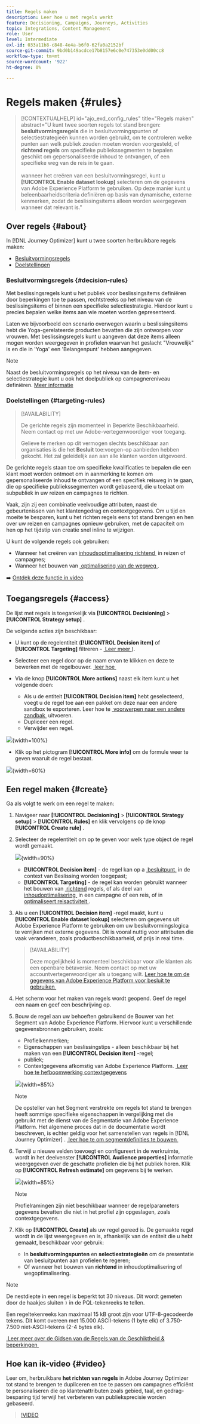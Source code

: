 ```yaml
---
title: Regels maken
description: Leer hoe u met regels werkt
feature: Decisioning, Campaigns, Journeys, Activities
topic: Integrations, Content Management
role: User
level: Intermediate
exl-id: 033a11b8-c848-4e4a-b6f0-62fa0a2152bf
source-git-commit: 9bd0b149acdce17b8157e6c0e747353e0dd00cc8
workflow-type: tm+mt
source-wordcount: '922'
ht-degree: 0%

---
```


# Regels maken {#rules}

>[!CONTEXTUALHELP]
>id="ajo_exd_config_rules"
>title="Regels maken"
>abstract="U kunt twee soorten regels tot stand brengen: **besluitvormingsregels** die in besluitvormingspunten of selectiestrategieën kunnen worden gebruikt, om te controleren welke punten aan welk publiek zouden moeten worden voorgesteld, of **richtend regels** om specifieke publiekssegmenten te bepalen geschikt om gepersonaliseerde inhoud te ontvangen, of een specifieke weg van de reis in te gaan.<br/><br/> wanneer het creëren van een besluitvormingsregel, kunt u **[!UICONTROL Enable dataset lookup]** selecteren om de gegevens van Adobe Experience Platform te gebruiken. Op deze manier kunt u beleenbaarheidscriteria definiëren op basis van dynamische, externe kenmerken, zodat de beslissingsitems alleen worden weergegeven wanneer dat relevant is."

## Over regels {#about}

In [!DNL Journey Optimizer] kunt u twee soorten herbruikbare regels maken:

* [Besluitvormingsregels](#decision-rules)
* [Doelstellingen](#targeting-rules)

### Besluitvormingsregels {#decision-rules}

Met beslissingsregels kunt u het publiek voor beslissingsitems definiëren door beperkingen toe te passen, rechtstreeks op het niveau van de beslissingsitems of binnen een specifieke selectiestrategie. Hierdoor kunt u precies bepalen welke items aan wie moeten worden gepresenteerd.

Laten we bijvoorbeeld een scenario overwegen waarin u beslissingsitems hebt die Yoga-gerelateerde producten bevatten die zijn ontworpen voor vrouwen. Met beslissingsregels kunt u aangeven dat deze items alleen mogen worden weergegeven in profielen waarvan het geslacht &quot;Vrouwelijk&quot; is en die in &#39;Yoga&#39; een &#39;Belangenpunt&#39; hebben aangegeven.

>[!NOTE]
>
>Naast de besluitvormingsregels op het niveau van de item- en selectiestrategie kunt u ook het doelpubliek op campagnereniveau definiëren. [Meer informatie](../campaigns/create-campaign.md#audience)

### Doelstellingen {#targeting-rules}

>[!AVAILABILITY]
>
>De gerichte regels zijn momenteel in Beperkte Beschikbaarheid. Neem contact op met uw Adobe-vertegenwoordiger voor toegang.
>
>Gelieve te merken op dit vermogen slechts beschikbaar aan organisaties is die het **Besluit** toe:voegen-op aanbieden hebben gekocht. Het zal geleidelijk aan aan alle klanten worden uitgevoerd.

De gerichte regels staan toe om specifieke kwalificaties te bepalen die een klant moet worden ontmoet om in aanmerking te komen om gepersonaliseerde inhoud te ontvangen of een specifiek reisweg in te gaan, die op specifieke publiekssegmenten wordt gebaseerd, die u toelaat om subpubliek in uw reizen en campagnes te richten.

Vaak, zijn zij een combinatie veelvoudige attributen, naast de gebeurtenissen van het klantengedrag en contextgegevens. Om u tijd en moeite te besparen, kunt u het richten regels eens tot stand brengen en hen over uw reizen en campagnes opnieuw gebruiken, met de capaciteit om hen op het tijdstip van creatie snel inline te wijzigen.

U kunt de volgende regels ook gebruiken:

* Wanneer het creëren van [&#x200B; inhoudsoptimalisering richtend &#x200B;](../campaigns/campaigns-message-optimization.md#targeting) in reizen of campagnes;
* Wanneer het bouwen van [&#x200B; optimalisering van de wegweg &#x200B;](../building-journeys/optimize.md#targeting).

➡️ [Ontdek deze functie in video](#video)

## Toegangsregels {#access}

De lijst met regels is toegankelijk via **[!UICONTROL Decisioning]** > **[!UICONTROL Strategy setup]** .

De volgende acties zijn beschikbaar:

* U kunt op de regelentiteit (**[!UICONTROL Decision item]** of **[!UICONTROL Targeting]** filtreren - [&#x200B; Leer meer &#x200B;](#about)).

* Selecteer een regel door op de naam ervan te klikken en deze te bewerken met de regelbouwer. [&#x200B; leer hoe &#x200B;](#create)

* Via de knop **[!UICONTROL More actions]** naast elk item kunt u het volgende doen:

   * Als u de entiteit **[!UICONTROL Decision item]** hebt geselecteerd, voegt u de regel toe aan een pakket om deze naar een andere sandbox te exporteren. Leer hoe te [&#x200B; voorwerpen naar een andere zandbak &#x200B;](../configuration/copy-objects-to-sandbox.md) uitvoeren.
   * Dupliceer een regel.
   * Verwijder een regel.

![](assets/rules-list.png){width=100%}

* Klik op het pictogram **[!UICONTROL More info]** om de formule weer te geven waaruit de regel bestaat.

![](assets/rule-formula.png){width=60%}

## Een regel maken {#create}

Ga als volgt te werk om een regel te maken:

1. Navigeer naar **[!UICONTROL Decisioning]** > **[!UICONTROL Strategy setup]** > **[!UICONTROL Rules]** en klik vervolgens op de knop **[!UICONTROL Create rule]** .

1. Selecteer de regelentiteit om op te geven voor welk type object de regel wordt gemaakt.

   ![](assets/rules-select-entity.png){width=90%}

   * **[!UICONTROL Decision item]** - de regel kan op a [&#x200B; besluitpunt &#x200B;](#decision-rules) in de context van Beslissing worden toegepast;
   * **[!UICONTROL Targeting]** - de regel kan worden gebruikt wanneer het bouwen van [&#x200B; richtend &#x200B;](#targeting-rules) regels, of als deel van [&#x200B; inhoudoptimalisering &#x200B;](../campaigns/campaigns-message-optimization.md#targeting) in een campagne of een reis, of in [&#x200B; optimaliseert reisactiviteit &#x200B;](../building-journeys/optimize.md#targeting).

1. Als u een **[!UICONTROL Decision item]** -regel maakt, kunt u **[!UICONTROL Enable dataset lookup]** selecteren om gegevens uit Adobe Experience Platform te gebruiken om uw besluitvormingslogica te verrijken met externe gegevens. Dit is vooral nuttig voor attributen die vaak veranderen, zoals productbeschikbaarheid, of prijs in real time.

   >[!AVAILABILITY]
   >
   >Deze mogelijkheid is momenteel beschikbaar voor alle klanten als een openbare bètaversie. Neem contact op met uw accountvertegenwoordiger als u toegang wilt. [&#x200B; Leer hoe te om de gegevens van Adobe Experience Platform voor besluit te gebruiken &#x200B;](../experience-decisioning/aep-data-exd.md)

1. Het scherm voor het maken van regels wordt geopend. Geef de regel een naam en geef een beschrijving op.

1. Bouw de regel aan uw behoeften gebruikend de Bouwer van het Segment van Adobe Experience Platform. Hiervoor kunt u verschillende gegevensbronnen gebruiken, zoals:
   * Profielkenmerken;
   * Eigenschappen van beslissingstips - alleen beschikbaar bij het maken van een **[!UICONTROL Decision item]** -regel;
   * publiek;
   * Contextgegevens afkomstig van Adobe Experience Platform. [&#x200B; Leer hoe te hefboomwerking contextgegevens &#x200B;](context-data.md)

   ![](assets/decision-rules-build.png){width=85%}

   >[!NOTE]
   >
   >De opsteller van het Segment verstrekte om regels tot stand te brengen heeft sommige specifieke eigenschappen in vergelijking met die gebruikt met de dienst van de Segmentatie van Adobe Experience Platform. Het algemene proces dat in de documentatie wordt beschreven, is echter geldig voor het samenstellen van regels in [!DNL Journey Optimizer] . [&#x200B; leer hoe te om segmentdefinities te bouwen &#x200B;](../audience/creating-a-segment-definition.md)

1. Terwijl u nieuwe velden toevoegt en configureert in de werkruimte, wordt in het deelvenster **[!UICONTROL Audience properties]** informatie weergegeven over de geschatte profielen die bij het publiek horen. Klik op **[!UICONTROL Refresh estimate]** om gegevens bij te werken.

   ![](assets/decision-rule-audience-properties.png){width=85%}

   >[!NOTE]
   >
   >Profielramingen zijn niet beschikbaar wanneer de regelparameters gegevens bevatten die niet in het profiel zijn opgeslagen, zoals contextgegevens.

1. Klik op **[!UICONTROL Create]** als uw regel gereed is. De gemaakte regel wordt in de lijst weergegeven en is, afhankelijk van de entiteit die u hebt gemaakt, beschikbaar voor gebruik:

   * In **besluitvormingspunten** en **selectiestrategieën** om de presentatie van besluitpunten aan profielen te regeren;
   * Of wanneer het bouwen van **richtend** in inhoudoptimalisering of wegoptimalisering.

>[!NOTE]
>
>De nestdiepte in een regel is beperkt tot 30 niveaus. Dit wordt gemeten door de haakjes sluiten `)` in de PQL-tekenreeks te tellen.
>
>Een regeltekenreeks kan maximaal 15 kB groot zijn voor UTF-8-gecodeerde tekens. Dit komt overeen met 15.000 ASCII-tekens (1 byte elk) of 3.750-7.500 niet-ASCII-tekens (2-4 bytes elk).
>
>[&#x200B; Leer meer over de Gidsen van de Regels van de Geschiktheid &amp; beperkingen &#x200B;](decisioning-guardrails.md#eligibility-rules)

## Hoe kan ik-video {#video}

Leer om, herbruikbare **het richten van regels** in Adobe Journey Optimizer tot stand te brengen te dupliceren en toe te passen om campagnes efficiënt te personaliseren die op klantenattributen zoals gebied, taal, en gedrag-besparing tijd terwijl het verbeteren van publieksprecisie worden gebaseerd.

>[!VIDEO](https://video.tv.adobe.com/v/3476133/?captions=dut&quality=12)
